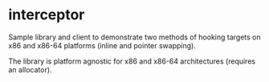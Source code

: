 # interceptor

Sample library and client to demonstrate two methods of hooking targets on x86 and x86-64 platforms (inline and pointer swapping).

The library is platform agnostic for x86 and x86-64 architectures (requires an allocator).
